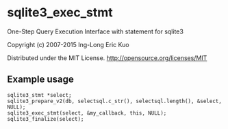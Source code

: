 # sqlite3_exec_stmt
One-Step Query Execution Interface with statement for sqlite3

Copyright (c) 2007-2015 Ing-Long Eric Kuo

Distributed under the MIT License.
http://opensource.org/licenses/MIT

## Example usage
```
sqlite3_stmt *select;
sqlite3_prepare_v2(db, selectsql.c_str(), selectsql.length(), &select, NULL);		
sqlite3_exec_stmt(select, &my_callback, this, NULL);
sqlite3_finalize(select);	
```